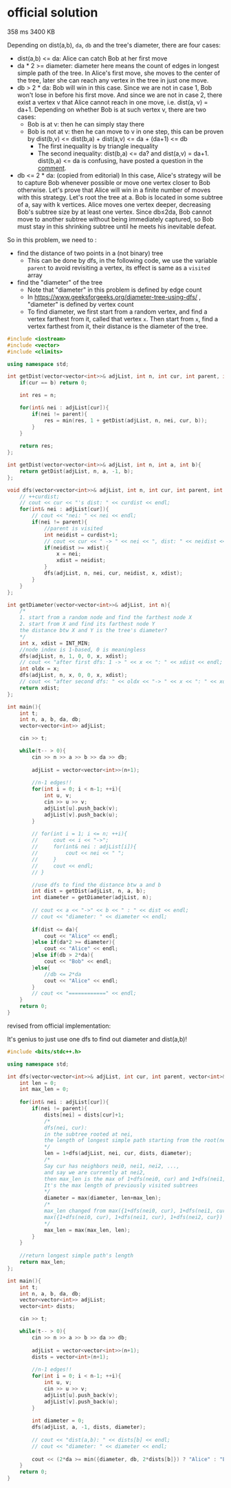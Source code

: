 # official solution
358 ms	3400 KB

Depending on dist(a,b), `da`, `db` and the tree's diameter, there are four cases:
- dist(a,b) <= da: Alice can catch Bob at her first move
- da * 2 >= diameter: diameter here means the count of edges in longest simple path of the tree. In Alice's first move, she moves to the center of the tree, later she can reach any vertex in the tree in just one move.
- db > 2 * da: Bob will win in this case. Since we are not in case 1, Bob won't lose in before his first move. And since we are not in case 2, there exist a vertex v that Alice cannot reach in one move, i.e. dist(a, v) = da+1. Depending on whether Bob is at such vertex v, there are two cases:
  - Bob is at v: then he can simply stay there
  - Bob is not at v: then he can move to v in one step, this can be proven by dist(b,v) <= dist(b,a) + dist(a,v)  <= da + (da+1) <= db
    - The first inequality is by triangle inequality
    - The second inequality: dist(b,a) <= da? and dist(a,v) = da+1. dist(b,a) <= da is confusing, have posted a question in the [comment](https://codeforces.com/blog/entry/82366?#comment-693311).
- db <= 2 * da: (copied from editorial) In this case, Alice's strategy will be to capture Bob whenever possible or move one vertex closer to Bob otherwise. Let's prove that Alice will win in a finite number of moves with this strategy. Let's root the tree at a. Bob is located in some subtree of a, say with k vertices. Alice moves one vertex deeper, decreasing Bob's subtree size by at least one vertex. Since db≤2da, Bob cannot move to another subtree without being immediately captured, so Bob must stay in this shrinking subtree until he meets his inevitable defeat.

So in this problem, we need to :
- find the distance of two points in a (not binary) tree
  - This can be done by dfs, in the following code, we use the variable `parent` to avoid revisiting a vertex, its effect is same as a `visited` array
- find the "diameter" of the tree
  - Note that "diameter" in this problem is defined by edge count
  - In https://www.geeksforgeeks.org/diameter-tree-using-dfs/ , "diameter" is defined by vertex count
  - To find diameter, we first start from a random vertex, and find a vertex farthest from it, called that vertex `x`. Then start from `x`, find a vertex farthest from it, their distance is the diameter of the tree.

```cpp
#include <iostream>
#include <vector>
#include <climits>

using namespace std;

int getDist(vector<vector<int>>& adjList, int n, int cur, int parent, int b){
    if(cur == b) return 0;

    int res = n;

    for(int& nei : adjList[cur]){
        if(nei != parent){
            res = min(res, 1 + getDist(adjList, n, nei, cur, b));
        }
    }
    
    return res;
};

int getDist(vector<vector<int>>& adjList, int n, int a, int b){
    return getDist(adjList, n, a, -1, b);
};

void dfs(vector<vector<int>>& adjList, int n, int cur, int parent, int curdist, int& x, int& xdist){
    // ++curdist;
    // cout << cur << "'s dist: " << curdist << endl;
    for(int& nei : adjList[cur]){
        // cout << "nei: " << nei << endl;
        if(nei != parent){
            //parent is visited
            int neidist = curdist+1;
            // cout << cur << " -> " << nei << ", dist: " << neidist << endl;
            if(neidist >= xdist){
                x = nei;
                xdist = neidist;
            }
            dfs(adjList, n, nei, cur, neidist, x, xdist);
        }
    }
};

int getDiameter(vector<vector<int>>& adjList, int n){
    /*
    1. start from a random node and find the farthest node X
    2. start from X and find its farthest node Y
    the distance btw X and Y is the tree's diameter?
    */
    int x, xdist = INT_MIN;
    //node index is 1-based, 0 is meaningless
    dfs(adjList, n, 1, 0, 0, x, xdist);
    // cout << "after first dfs: 1 -> " << x << ": " << xdist << endl;
    int oldx = x;
    dfs(adjList, n, x, 0, 0, x, xdist);
    // cout << "after second dfs: " << oldx << "-> " << x << ": " << xdist << endl;
    return xdist;
};

int main(){
    int t;
    int n, a, b, da, db;
    vector<vector<int>> adjList;

    cin >> t;

    while(t-- > 0){
        cin >> n >> a >> b >> da >> db;
        
        adjList = vector<vector<int>>(n+1);
        
        //n-1 edges!!
        for(int i = 0; i < n-1; ++i){
            int u, v;
            cin >> u >> v;
            adjList[u].push_back(v);
            adjList[v].push_back(u);
        }
        
        // for(int i = 1; i <= n; ++i){
        //     cout << i << "->";
        //     for(int& nei : adjList[i]){
        //         cout << nei << " ";
        //     }
        //     cout << endl;
        // }

        //use dfs to find the distance btw a and b
        int dist = getDist(adjList, n, a, b);
        int diameter = getDiameter(adjList, n);
        
        // cout << a << "->" << b << " : " << dist << endl;
        // cout << "diameter: " << diameter << endl;
        
        if(dist <= da){
            cout << "Alice" << endl;
        }else if(da*2 >= diameter){
            cout << "Alice" << endl;
        }else if(db > 2*da){
            cout << "Bob" << endl;
        }else{
            //db <= 2*da
            cout << "Alice" << endl;
        }
		// cout << "============" << endl;
    }
    return 0;
}
```

revised from official implementation:

It's genius to just use one dfs to find out diameter and dist(a,b)!

```cpp
#include <bits/stdc++.h>

using namespace std;

int dfs(vector<vector<int>>& adjList, int cur, int parent, vector<int>& dists, int& diameter){
    int len = 0;
    int max_len = 0;
    
    for(int& nei : adjList[cur]){
        if(nei != parent){
            dists[nei] = dists[cur]+1;
            /*
            dfs(nei, cur): 
            in the subtree rooted at nei, 
            the length of longest simple path starting from the root(nei)
            */
            len = 1+dfs(adjList, nei, cur, dists, diameter);
            /*
            Say cur has neighbors nei0, nei1, nei2, ...,
            and say we are currently at nei2,
            then max_len is the max of 1+dfs(nei0, cur) and 1+dfs(nei1, cur).
            It's the max length of previously visited subtrees
            */
            diameter = max(diameter, len+max_len);
            /*
            max_len changed from max({1+dfs(nei0, cur), 1+dfs(nei1, cur)}) to
            max({1+dfs(nei0, cur), 1+dfs(nei1, cur), 1+dfs(nei2, cur})
            */
            max_len = max(max_len, len);
        }
    }
    
    //return longest simple path's length
    return max_len;
};

int main(){
    int t;
    int n, a, b, da, db;
    vector<vector<int>> adjList;
    vector<int> dists;

    cin >> t;

    while(t-- > 0){
        cin >> n >> a >> b >> da >> db;
        
        adjList = vector<vector<int>>(n+1);
        dists = vector<int>(n+1);
        
        //n-1 edges!!
        for(int i = 0; i < n-1; ++i){
            int u, v;
            cin >> u >> v;
            adjList[u].push_back(v);
            adjList[v].push_back(u);
        }
        
        int diameter = 0;
        dfs(adjList, a, -1, dists, diameter);
        
        // cout << "dist(a,b): " << dists[b] << endl;
        // cout << "diameter: " << diameter << endl;
        
        cout << (2*da >= min({diameter, db, 2*dists[b]}) ? "Alice" : "Bob") << endl;
    }
    return 0;
}
```
